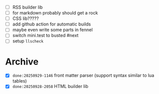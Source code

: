 - [ ] RSS builder lib
- [ ] for markdown probably should get a rock
- [ ] CSS lib?????
- [ ] add github action for automatic builds
- [ ] maybe even write some parts in fennel
- [ ] switch mini.test to busted #next
- [ ] setup `llscheck`

# Archive
- [x] `done:20250929-1146` front matter parser (support syntax similar to lua tables)
- [x] `done:20250928-2058` HTML builder lib
